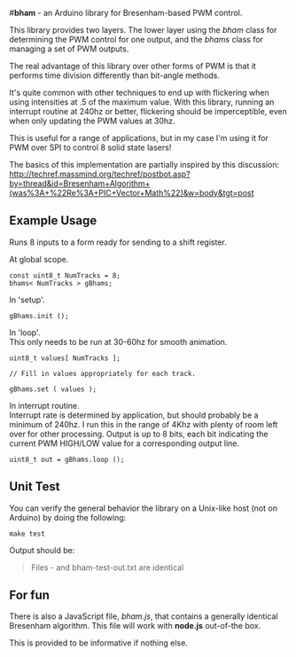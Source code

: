 #**bham** - an Arduino library for Bresenham-based PWM control.

This library provides two layers.  The lower layer using the *bham* class for determining the PWM control for one output, and the *bhams* class for managing a set of PWM outputs.

The real advantage of this library over other forms of PWM is that it performs time division differently than bit-angle methods.

It's quite common with other techniques to end up with flickering when using intensities at .5 of the maximum value.  With this library, running an interrupt routine at 240hz or better, flickering should be imperceptible, even when only updating the PWM values at 30hz.

This is useful for a range of applications, but in my case I'm using it for PWM over SPI to control 8 solid state lasers!

The basics of this implementation are partially inspired by this discussion: http://techref.massmind.org/techref/postbot.asp?by=thread&id=Bresenham+Algorithm+(was%3A+%22Re%3A+PIC+Vector+Math%22)&w=body&tgt=post

## Example Usage

Runs 8 inputs to a form ready for sending to a shift register.

At global scope.

```
const uint8_t NumTracks = 8;
bhams< NumTracks > gBhams;
```

In 'setup'.

```
gBhams.init ();
```

In 'loop'.<br>
This only needs to be run at 30-60hz for smooth animation.

```
uint8_t values[ NumTracks ];

// Fill in values appropriately for each track.

gBhams.set ( values );
```

In interrupt routine.<br>
Interrupt rate is determined by application, but should probably be a minimum of 240hz.
I run this in the range of 4Khz with plenty of room left over for other processing.
Output is up to 8 bits, each bit indicating the current PWM HIGH/LOW value for a corresponding output line.

```
uint8_t out = gBhams.loop ();
```

## Unit Test

You can verify the general behavior the library on a Unix-like host (not on Arduino) by doing the following:

```
make test
```

Output should be:

> Files - and bham-test-out.txt are identical

## For fun

There is also a JavaScript file, *bham.js*, that contains a generally identical Bresenham algorithm.  This file will work with **node.js** out-of-the box.

This is provided to be informative if nothing else.

